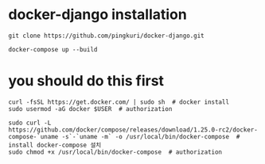 # docker-django installation

    git clone https://github.com/pingkuri/docker-django.git 

    docker-compose up --build


# you should do this first

    curl -fsSL https://get.docker.com/ | sudo sh  # docker install
    sudo usermod -aG docker $USER  # authorization

    sudo curl -L https://github.com/docker/compose/releases/download/1.25.0-rc2/docker-compose-`uname -s`-`uname -m` -o /usr/local/bin/docker-compose  # install docker-compose 설치
    sudo chmod +x /usr/local/bin/docker-compose  # authorization
